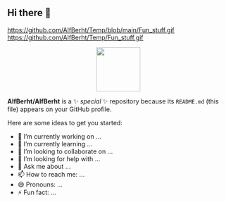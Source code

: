 ## Hi there 👋

https://github.com/AlfBerht/Temp/blob/main/Fun_stuff.gif
https://github.com/AlfBerht/Temp/Fun_stuff.gif

<div id="header" align="center">
  <img src="https://github.com/AlfBerht/Temp/Fun_stuff.gif" width="100"/>
</div>


**AlfBerht/AlfBerht** is a ✨ _special_ ✨ repository because its `README.md` (this file) appears on your GitHub profile.

Here are some ideas to get you started:

- 🔭 I’m currently working on ...
- 🌱 I’m currently learning ...
- 👯 I’m looking to collaborate on ...
- 🤔 I’m looking for help with ...
- 💬 Ask me about ...
- 📫 How to reach me: ...
- 😄 Pronouns: ...
- ⚡ Fun fact: ...

